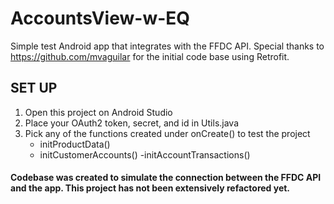 # AccountsView-w-EQ

Simple test Android app that integrates with the FFDC API. 
Special thanks to https://github.com/mvaguilar for the initial code base using Retrofit.


## SET UP ## 

1. Open this project on Android Studio 
2. Place your OAuth2 token, secret, and id in Utils.java
3. Pick any of the functions created under onCreate() to test the project
      - initProductData()
      - initCustomerAccounts()
      -initAccountTransactions()
      
     
     
#### Codebase was created to simulate the connection between the FFDC API and the app. This project has not been extensively refactored yet.
